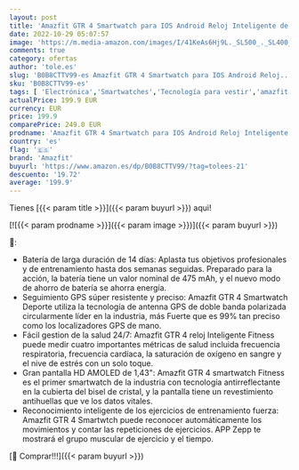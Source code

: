 ```yaml
---
layout: post
title: 'Amazfit GTR 4 Smartwatch para IOS Android Reloj Inteligente de Seguimiento GPS 150 modos de Deporte Llamadas Telefónicas de Bluetooth Almacenamiento de Música Batería de 14 Días Duración Alexa'
date: 2022-10-29 05:07:57
image: 'https://m.media-amazon.com/images/I/41KeAs6Hj9L._SL500_._SL400_.jpg'
comments: true
category: ofertas
author: 'tole.es'
slug: 'B0B8CTTV99-es Amazfit GTR 4 Smartwatch para IOS Android Reloj...'
sku: 'B0B8CTTV99-es'
tags: [ 'Electrónica','Smartwatches','Tecnología para vestir','amazfit','android','🇪🇸', ]
actualPrice: 199.9 EUR
currency: EUR
price: 199.9
comparePrice: 249.0 EUR
prodname: 'Amazfit GTR 4 Smartwatch para IOS Android Reloj Inteligente de Seguimiento GPS 150 modos de Deporte Llamadas Telefónicas de Bluetooth Almacenamiento de Música Batería de 14 Días Duración Alexa'
country: 'es'
flag: '🇪🇸'
brand: 'Amazfit'
buyurl: 'https://www.amazon.es/dp/B0B8CTTV99/?tag=tolees-21'
descuento: '19.72'
average: '199.9'
---
```


Tienes [{{< param title >}}]({{< param buyurl >}}) aqui!

[![{{< param prodname >}}]({{< param image >}})]({{< param buyurl >}})

🔎:

- Batería de larga duración de 14 días: Aplasta tus objetivos profesionales y de entrenamiento hasta dos semanas seguidas. Preparado para la acción, la batería tiene un valor nominal de 475 mAh, y el nuevo modo de ahorro de batería se ahorra energía.
- Seguimiento GPS súper resistente y preciso: Amazfit GTR 4 Smartwatch Deporte utiliza la tecnología de antenna GPS de doble banda polarizada circularmente líder en la industria, más Fuerte que es 99% tan preciso como los localizadores GPS de mano.
- Fácil gestion de la salud 24/7: Amazfit GTR 4 reloj Inteligente Fitness puede medir cuatro importantes métricas de salud incluida frecuencia respiratoria, frecuencia cardíaca, la saturación de oxígeno en sangre y el nive de estrés con un solo toque.
- Gran pantalla HD AMOLED de 1,43": Amazfit GTR 4 smartwatch Fitness es el primer smartwatch de la industria con tecnología antirreflectante en la cubierta del bisel de cristal, y la pantalla tiene un revestimiento antihuellas que ve los datos vitales.
- Reconocimiento inteligente de los ejercicios de entrenamiento fuerza: Amazfit GTR 4 Smartwtch puede reconocer automáticamente los movimientos y contar las repeticiones de ejercicios. APP Zepp te mostrará el grupo muscular de ejercicio y el tiempo.

[🛒 Comprar!!!]({{< param buyurl >}})
